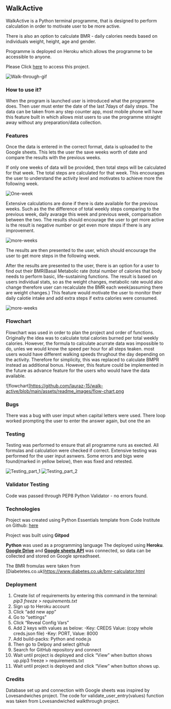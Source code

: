 
## WalkActive

WalkActive is a Python terminal programme, that is designed to perform calculation in order to motivate user to be more active. 

There is also an option to calculate BMR - daily calories needs based on individuals weight, height, age and gender. 

Programme is deployed on Heroku which allows the programme to be accessible to anyone. 

Please Click [here](https://walk-active.herokuapp.com/) to access this project.

![Walk-through-gif](https://github.com/lauraz-15/walk-active/blob/main/assets/readme_images/walk-active.gif)

### How to use it?

When the program is launched user is introduced what the programme does. 
Then user must enter the date of the last 7days of daily steps. 
The data can be taken from any step counter app, most mobile phone will have this feature built in which allows mist users to use the programme straight away without any preparation/data collection. 


### Features


Once the data is entered in the correct format, data is uploaded to the Google sheets.
This lets the user the save weeks worth of date and compare the results with the previous weeks. 

If only one weeks of data will be provided, then total steps will be calculated for that week. The total steps are calculated for that week. This encourages the user to understand the activity level and motivates to achieve more the following week.

![One-week](https://github.com/lauraz-15/walk-active/blob/main/assets/readme_images/one-week.png)

Extensive calculations are done if there is date available for the previous weeks. 
Such as the the difference of total weekly steps comparing to the previous week, daily avarage this week and previous week, comparisation between the two. The results should encourage the user to get more active is the result is negative number or get even more steps if there is any improvement.

![more-weeks](https://github.com/lauraz-15/walk-active/blob/main/assets/readme_images/more-weeks.png)

The results are then presented to the user, which should encourage the user to get more steps in the following week.

After the results are presented to the user, there is an option for a user to find out their BMR(Basal Metabolic rate (total number of calories that body needs to perform basic, life-sustaining functions. The result is based on users individual stats, so as the weight changes, metabolic rate would also change therefore user can recalculate the BMR each week(assuming there are weight changes.)
This feature would motivate the user to monitor their daily calotie intake and add extra steps if extra calories were consumed.

![more-weeks](https://github.com/lauraz-15/walk-active/blob/main/assets/readme_images/bmr.png)

### Flowchart

Flowchart was used in order to plan the project and order of functions.
Originally the idea was to calculate total calories burned per total weekly calories. However, the formula to calculate acurrate data was impossible to do, unles we would know the speed per hour for all steps teaken. most users would have different walking speeds thrughout the day depending on the activity.
Therefore for simplicity, this was replaced to calculate BMPR instead as additional bonus. 
However, this feature could be implemented in the future as advance feature for the users who would have the data available.

![flowchart]https://github.com/lauraz-15/walk-active/blob/main/assets/readme_images/flow-chart.png

### Bugs

There was a bug with user imput when capital letters were used. There loop worked  prompting the user to enter the answer again, but one the an

### Testing

Testing was performed to ensure that all programme runs as exected. All formulas and calculation were checked if correct. 
Extensive testing was performed for the user input asnwers. Some errors and bigs were found(marked in yellow below), then was fixed and retested.

![Testing_part_1](https://github.com/lauraz-15/walk-active/blob/main/assets/readme_images/testing_part_!.png)
![Testing_part_2](https://github.com/lauraz-15/walk-active/blob/main/assets/readme_images/testing_part_2.png)

### Validator Testing

Code was passed through PEP8 Python Validator - no errors found.

### Technologies

Project was created using Python Essentials template from Code Institute on Github:
[here](https://github.com/Code-Institute-Org/python-essentials-template) 

Project was built using **Gitpod**

**Python** was used as a programming language
The deployed using **Heroku**.
[**Google Drive**](https://drive.google.com/) and [**Google sheets API**](https://developers.google.com/sheets/api) 
was connected, so data can be collected and stored on Google spreadhseet.

The BMR fromulas were taken from [Diabetetes.co.uk)https://www.diabetes.co.uk/bmr-calculator.html

### Deployment

1. Create list of requirements by entering this command in the terminal: 
*pip3 freeze > requirements.txt*
2. Sign up to Heroku account
3. Click “add new app”
4. Go to “settings”
5. Click “Reveal Config Vars”
5. Add 2 keys with values as below:
	-Key: CREDS Value: (copy whole creds.json file)
	-Key: PORT, Value: 8000
6. Add build-packs: Python and node.js
7. Then go to Delpoy and select github
8. Search for GitHub repository and connect
9. Wait until project is deployed and click “View” when button shows up.pip3 freeze > requirements.txt 
10. Wait until project is deployed and click “View” when button shows up.

### Credits

Database set up and connection with Google sheets was inspired by Lovesandwiches project.
The code for validate_user_entry(values) function was taken from Lovesandwiched walkthrough project.
